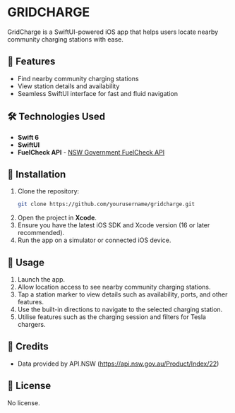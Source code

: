 # GRIDCHARGE

GridCharge is a SwiftUI-powered iOS app that helps users locate nearby community charging stations with ease.

## 🚀 Features

- Find nearby community charging stations
- View station details and availability
- Seamless SwiftUI interface for fast and fluid navigation

## 🛠️ Technologies Used

- **Swift 6**
- **SwiftUI**
- **FuelCheck API** - [NSW Government FuelCheck API](https://api.nsw.gov.au/Product/Index/22)

## 📲 Installation

1. Clone the repository:
   ```bash
   git clone https://github.com/yourusername/gridcharge.git
   ```
2. Open the project in **Xcode**.
3. Ensure you have the latest iOS SDK and Xcode version (16 or later recommended).
4. Run the app on a simulator or connected iOS device.

## 📖 Usage

1. Launch the app.
2. Allow location access to see nearby community charging stations.
3. Tap a station marker to view details such as availability, ports, and other features.
4. Use the built-in directions to navigate to the selected charging station.
5. Utilise features such as the charging session and filters for Tesla chargers.

## 🙌 Credits

- Data provided by API.NSW (https://api.nsw.gov.au/Product/Index/22)

## 📄 License

No license.
